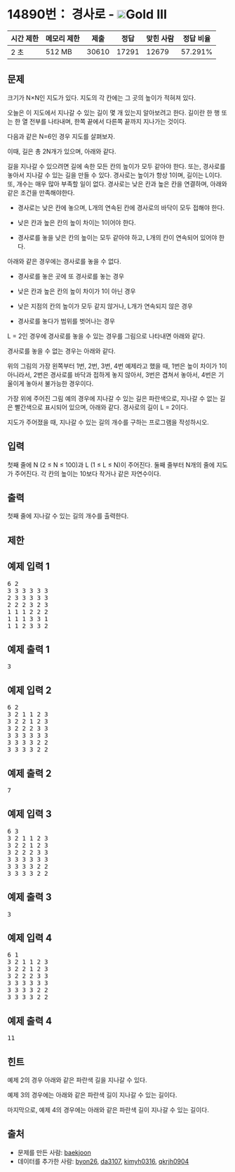 # 14890번： 경사로 - <img src="https://static.solved.ac/tier_small/13.svg" style="height:20px" />Gold III


| 시간 제한 | 메모리 제한 | 제출 | 정답 | 맞힌 사람 | 정답 비율 |
| --- | --- | --- | --- | --- | --- |
| 2 초 | 512 MB | 30610 | 17291 | 12679 | 57.291% |


## 문제


크기가 N×N인 지도가 있다. 지도의 각 칸에는 그 곳의 높이가 적혀져 있다.

오늘은 이 지도에서 지나갈 수 있는 길이 몇 개 있는지 알아보려고 한다. 길이란 한 행 또는 한 열 전부를 나타내며, 한쪽 끝에서 다른쪽 끝까지 지나가는 것이다.

다음과 같은 N=6인 경우 지도를 살펴보자.


이때, 길은 총 2N개가 있으며, 아래와 같다.


길을 지나갈 수 있으려면 길에 속한 모든 칸의 높이가 모두 같아야 한다. 또는, 경사로를 놓아서 지나갈 수 있는 길을 만들 수 있다. 경사로는 높이가 항상 1이며, 길이는 L이다. 또, 개수는 매우 많아 부족할 일이 없다. 경사로는 낮은 칸과 높은 칸을 연결하며, 아래와 같은 조건을 만족해야한다.

- 경사로는 낮은 칸에 놓으며, L개의 연속된 칸에 경사로의 바닥이 모두 접해야 한다.

- 낮은 칸과 높은 칸의 높이 차이는 1이어야 한다.

- 경사로를 놓을 낮은 칸의 높이는 모두 같아야 하고, L개의 칸이 연속되어 있어야 한다.


아래와 같은 경우에는 경사로를 놓을 수 없다.

- 경사로를 놓은 곳에 또 경사로를 놓는 경우

- 낮은 칸과 높은 칸의 높이 차이가 1이 아닌 경우

- 낮은 지점의 칸의 높이가 모두 같지 않거나, L개가 연속되지 않은 경우

- 경사로를 놓다가 범위를 벗어나는 경우


L = 2인 경우에 경사로를 놓을 수 있는 경우를 그림으로 나타내면 아래와 같다.


경사로를 놓을 수 없는 경우는 아래와 같다.


위의 그림의 가장 왼쪽부터 1번, 2번, 3번, 4번 예제라고 했을 때, 1번은 높이 차이가 1이 아니라서, 2번은 경사로를 바닥과 접하게 놓지 않아서, 3번은 겹쳐서 놓아서, 4번은 기울이게 놓아서 불가능한 경우이다.

가장 위에 주어진 그림 예의 경우에 지나갈 수 있는 길은 파란색으로, 지나갈 수 없는 길은 빨간색으로 표시되어 있으며, 아래와 같다. 경사로의 길이 L = 2이다.


지도가 주어졌을 때, 지나갈 수 있는 길의 개수를 구하는 프로그램을 작성하시오.




## 입력


첫째 줄에 N (2 ≤ N ≤ 100)과 L (1 ≤ L ≤ N)이 주어진다. 둘째 줄부터 N개의 줄에 지도가 주어진다. 각 칸의 높이는 10보다 작거나 같은 자연수이다.




## 출력


첫째 줄에 지나갈 수 있는 길의 개수를 출력한다.




## 제한




## 예제 입력 1


<pre>6 2
3 3 3 3 3 3
2 3 3 3 3 3
2 2 2 3 2 3
1 1 1 2 2 2
1 1 1 3 3 1
1 1 2 3 3 2
</pre>


## 예제 출력 1


<pre>3
</pre>




## 예제 입력 2


<pre>6 2
3 2 1 1 2 3
3 2 2 1 2 3
3 2 2 2 3 3
3 3 3 3 3 3
3 3 3 3 2 2
3 3 3 3 2 2
</pre>


## 예제 출력 2


<pre>7
</pre>




## 예제 입력 3


<pre>6 3
3 2 1 1 2 3
3 2 2 1 2 3
3 2 2 2 3 3
3 3 3 3 3 3
3 3 3 3 2 2
3 3 3 3 2 2
</pre>


## 예제 출력 3


<pre>3
</pre>




## 예제 입력 4


<pre>6 1
3 2 1 1 2 3
3 2 2 1 2 3
3 2 2 2 3 3
3 3 3 3 3 3
3 3 3 3 2 2
3 3 3 3 2 2
</pre>


## 예제 출력 4


<pre>11
</pre>




## 힌트


예제 2의 경우 아래와 같은 파란색 길을 지나갈 수 있다.


예제 3의  경우에는 아래와 같은 파란색 길이 지나갈 수 있는 길이다.


마지막으로, 예제 4의 경우에는 아래와 같은 파란색 길이 지나갈 수 있는 길이다.






## 출처


- 문제를 만든 사람: [baekjoon](/user/baekjoon)
- 데이터를 추가한 사람: [byon26](/user/byon26), [da3107](/user/da3107), [kimyh0316](/user/kimyh0316), [qkrjh0904](/user/qkrjh0904)




